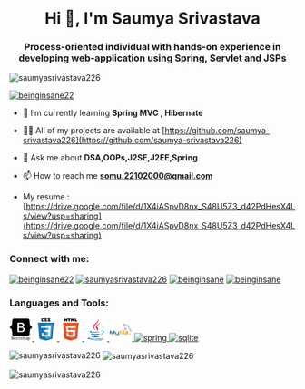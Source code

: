 <h1 align="center">Hi 👋, I'm Saumya Srivastava</h1>
<h3 align="center">Process-oriented individual with hands-on experience in developing web-application using Spring, Servlet and JSPs</h3>

<p align="left"> <img src="https://komarev.com/ghpvc/?username=saumyasrivastava226&label=Profile%20views&color=0e75b6&style=flat" alt="saumyasrivastava226" /> </p>

<p align="left"> <a href="https://twitter.com/beinginsane22" target="blank"><img src="https://img.shields.io/twitter/follow/beinginsane22?logo=twitter&style=for-the-badge" alt="beinginsane22" /></a> </p>

- 🌱 I’m currently learning **Spring MVC , Hibernate**

- 👨‍💻 All of my projects are available at [https://github.com/saumya-srivastava226](https://github.com/saumya-srivastava226)

- 💬 Ask me about **DSA,OOPs,J2SE,J2EE,Spring**

- 📫 How to reach me **somu.22102000@gmail.com**

- My resume : [https://drive.google.com/file/d/1X4iASpvD8nx_S48U5Z3_d42PdHesX4Ls/view?usp=sharing](https://drive.google.com/file/d/1X4iASpvD8nx_S48U5Z3_d42PdHesX4Ls/view?usp=sharing)

<h3 align="left">Connect with me:</h3>
<p align="left">
<a href="https://twitter.com/beinginsane22" target="blank"><img align="center" src="https://raw.githubusercontent.com/rahuldkjain/github-profile-readme-generator/master/src/images/icons/Social/twitter.svg" alt="beinginsane22" height="30" width="40" /></a>
<a href="https://linkedin.com/in/saumyasrivastava226" target="blank"><img align="center" src="https://raw.githubusercontent.com/rahuldkjain/github-profile-readme-generator/master/src/images/icons/Social/linked-in-alt.svg" alt="saumyasrivastava226" height="30" width="40" /></a>
<a href="https://www.hackerrank.com/beinginsane" target="blank"><img align="center" src="https://raw.githubusercontent.com/rahuldkjain/github-profile-readme-generator/master/src/images/icons/Social/hackerrank.svg" alt="beinginsane" height="30" width="40" /></a>
<a href="https://www.leetcode.com/beinginsane" target="blank"><img align="center" src="https://raw.githubusercontent.com/rahuldkjain/github-profile-readme-generator/master/src/images/icons/Social/leet-code.svg" alt="beinginsane" height="30" width="40" /></a>
</p>

<h3 align="left">Languages and Tools:</h3>
<p align="left"> <a href="https://getbootstrap.com" target="_blank" rel="noreferrer"> <img src="https://raw.githubusercontent.com/devicons/devicon/master/icons/bootstrap/bootstrap-plain-wordmark.svg" alt="bootstrap" width="40" height="40"/> </a> <a href="https://www.w3schools.com/css/" target="_blank" rel="noreferrer"> <img src="https://raw.githubusercontent.com/devicons/devicon/master/icons/css3/css3-original-wordmark.svg" alt="css3" width="40" height="40"/> </a> <a href="https://www.w3.org/html/" target="_blank" rel="noreferrer"> <img src="https://raw.githubusercontent.com/devicons/devicon/master/icons/html5/html5-original-wordmark.svg" alt="html5" width="40" height="40"/> </a> <a href="https://www.java.com" target="_blank" rel="noreferrer"> <img src="https://raw.githubusercontent.com/devicons/devicon/master/icons/java/java-original.svg" alt="java" width="40" height="40"/> </a> <a href="https://www.mysql.com/" target="_blank" rel="noreferrer"> <img src="https://raw.githubusercontent.com/devicons/devicon/master/icons/mysql/mysql-original-wordmark.svg" alt="mysql" width="40" height="40"/> </a> <a href="https://spring.io/" target="_blank" rel="noreferrer"> <img src="https://www.vectorlogo.zone/logos/springio/springio-icon.svg" alt="spring" width="40" height="40"/> </a> <a href="https://www.sqlite.org/" target="_blank" rel="noreferrer"> <img src="https://www.vectorlogo.zone/logos/sqlite/sqlite-icon.svg" alt="sqlite" width="40" height="40"/> </a> </p>

<p><img align="left" src="https://github-readme-stats.vercel.app/api/top-langs?username=saumyasrivastava226&show_icons=true&locale=en&layout=compact" alt="saumyasrivastava226" /></p>

<p>&nbsp;<img align="center" src="https://github-readme-stats.vercel.app/api?username=saumyasrivastava226&show_icons=true&locale=en" alt="saumyasrivastava226" /></p>

<p><img align="center" src="https://github-readme-streak-stats.herokuapp.com/?user=saumyasrivastava226&" alt="saumyasrivastava226" /></p>
